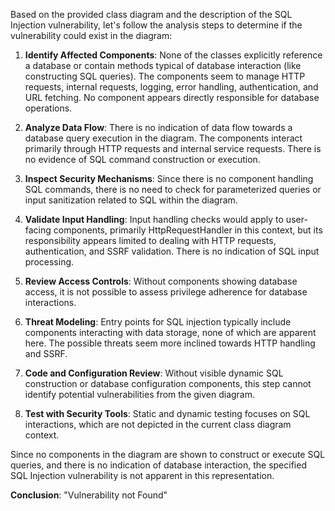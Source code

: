 Based on the provided class diagram and the description of the SQL Injection vulnerability, let's follow the analysis steps to determine if the vulnerability could exist in the diagram:

1. **Identify Affected Components**: None of the classes explicitly reference a database or contain methods typical of database interaction (like constructing SQL queries). The components seem to manage HTTP requests, internal requests, logging, error handling, authentication, and URL fetching. No component appears directly responsible for database operations.

2. **Analyze Data Flow**: There is no indication of data flow towards a database query execution in the diagram. The components interact primarily through HTTP requests and internal service requests. There is no evidence of SQL command construction or execution.

3. **Inspect Security Mechanisms**: Since there is no component handling SQL commands, there is no need to check for parameterized queries or input sanitization related to SQL within the diagram.

4. **Validate Input Handling**: Input handling checks would apply to user-facing components, primarily HttpRequestHandler in this context, but its responsibility appears limited to dealing with HTTP requests, authentication, and SSRF validation. There is no indication of SQL input processing.

5. **Review Access Controls**: Without components showing database access, it is not possible to assess privilege adherence for database interactions.

6. **Threat Modeling**: Entry points for SQL injection typically include components interacting with data storage, none of which are apparent here. The possible threats seem more inclined towards HTTP handling and SSRF.

7. **Code and Configuration Review**: Without visible dynamic SQL construction or database configuration components, this step cannot identify potential vulnerabilities from the given diagram.

8. **Test with Security Tools**: Static and dynamic testing focuses on SQL interactions, which are not depicted in the current class diagram context.

Since no components in the diagram are shown to construct or execute SQL queries, and there is no indication of database interaction, the specified SQL Injection vulnerability is not apparent in this representation.

**Conclusion**: "Vulnerability not Found"